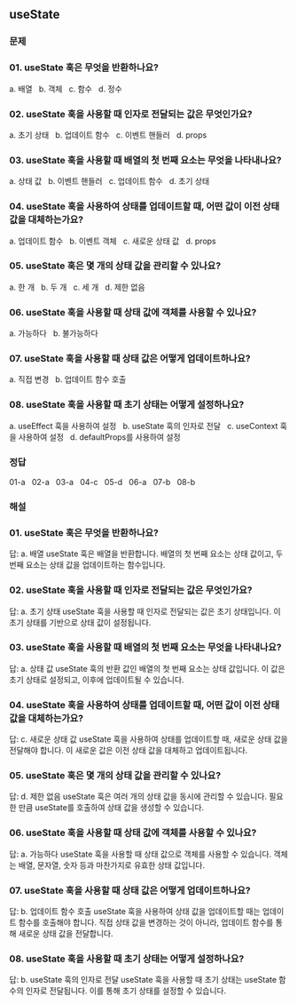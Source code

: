 ## useState

### 문제
### 01. useState 훅은 무엇을 반환하나요?
a. 배열 &nbsp;
b. 객체 &nbsp;
c. 함수 &nbsp;
d. 정수 &nbsp;

### 02. useState 훅을 사용할 때 인자로 전달되는 값은 무엇인가요?
a. 초기 상태 &nbsp;
b. 업데이트 함수 &nbsp;
c. 이벤트 핸들러 &nbsp;
d. props &nbsp;

### 03. useState 훅을 사용할 때 배열의 첫 번째 요소는 무엇을 나타내나요?
a. 상태 값 &nbsp;
b. 이벤트 핸들러 &nbsp;
c. 업데이트 함수 &nbsp;
d. 초기 상태 &nbsp;

### 04. useState 훅을 사용하여 상태를 업데이트할 때, 어떤 값이 이전 상태 값을 대체하는가요?
a. 업데이트 함수 &nbsp;
b. 이벤트 객체 &nbsp;
c. 새로운 상태 값 &nbsp;
d. props &nbsp;

### 05. useState 훅은 몇 개의 상태 값을 관리할 수 있나요?
a. 한 개 &nbsp;
b. 두 개 &nbsp;
c. 세 개 &nbsp;
d. 제한 없음 &nbsp;

### 06. useState 훅을 사용할 때 상태 값에 객체를 사용할 수 있나요?
a. 가능하다 &nbsp;
b. 불가능하다 &nbsp;

### 07. useState 훅을 사용할 때 상태 값은 어떻게 업데이트하나요?
a. 직접 변경 &nbsp;
b. 업데이트 함수 호출 &nbsp;

### 08. useState 훅을 사용할 때 초기 상태는 어떻게 설정하나요?
a. useEffect 훅을 사용하여 설정 &nbsp;
b. useState 훅의 인자로 전달 &nbsp;
c. useContext 훅을 사용하여 설정 &nbsp;
d. defaultProps를 사용하여 설정 &nbsp;

### 정답
01-a &nbsp; 02-a &nbsp; 03-a &nbsp; 04-c &nbsp; 05-d &nbsp; 06-a &nbsp; 07-b &nbsp; 08-b &nbsp;

### 해설
### 01. useState 훅은 무엇을 반환하나요?
답: a. 배열
useState 훅은 배열을 반환합니다. 배열의 첫 번째 요소는 상태 값이고, 두 번째 요소는 상태 값을 업데이트하는 함수입니다.

### 02. useState 훅을 사용할 때 인자로 전달되는 값은 무엇인가요?
답: a. 초기 상태
useState 훅을 사용할 때 인자로 전달되는 값은 초기 상태입니다. 이 초기 상태를 기반으로 상태 값이 설정됩니다.

### 03. useState 훅을 사용할 때 배열의 첫 번째 요소는 무엇을 나타내나요?
답: a. 상태 값
useState 훅의 반환 값인 배열의 첫 번째 요소는 상태 값입니다. 이 값은 초기 상태로 설정되고, 이후에 업데이트될 수 있습니다.

### 04. useState 훅을 사용하여 상태를 업데이트할 때, 어떤 값이 이전 상태 값을 대체하는가요?
답: c. 새로운 상태 값
useState 훅을 사용하여 상태를 업데이트할 때, 새로운 상태 값을 전달해야 합니다. 이 새로운 값은 이전 상태 값을 대체하고 업데이트됩니다.

### 05. useState 훅은 몇 개의 상태 값을 관리할 수 있나요?
답: d. 제한 없음
useState 훅은 여러 개의 상태 값을 동시에 관리할 수 있습니다. 필요한 만큼 useState를 호출하여 상태 값을 생성할 수 있습니다.

### 06. useState 훅을 사용할 때 상태 값에 객체를 사용할 수 있나요?
답: a. 가능하다
useState 훅을 사용할 때 상태 값으로 객체를 사용할 수 있습니다. 객체는 배열, 문자열, 숫자 등과 마찬가지로 유효한 상태 값입니다.

### 07. useState 훅을 사용할 때 상태 값은 어떻게 업데이트하나요?
답: b. 업데이트 함수 호출
useState 훅을 사용하여 상태 값을 업데이트할 때는 업데이트 함수를 호출해야 합니다. 직접 상태 값을 변경하는 것이 아니라, 업데이트 함수를 통해 새로운 상태 값을 전달합니다.

### 08. useState 훅을 사용할 때 초기 상태는 어떻게 설정하나요?
답: b. useState 훅의 인자로 전달
useState 훅을 사용할 때 초기 상태는 useState 함수의 인자로 전달됩니다. 이를 통해 초기 상태를 설정할 수 있습니다.